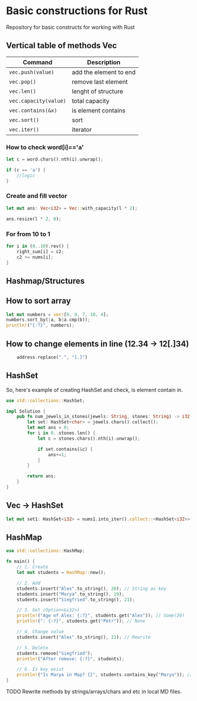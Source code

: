 # Basic constructions for Rust
Repository for basic constructs for working with Rust


## **Vertical table of methods Vec<T>**

| Command | Description |
| --- | --- |
| `vec.push(value)` | add the element to end |
| `vec.pop()` | remove last element |
| `vec.len()` | lenght of structure |
| `vec.capacity(value)` | total capacity |
| `vec.contains(&x)` | is element contains |
| `vec.sort()` | sort |
| `vec.iter()` | iterator |

### How to check word[i]=='a'

```rust
let c = word.chars().nth(i).unwrap();

if (c == 'a') {
    //logic
}
```

### Create and fill vector

```rust
let mut ans: Vec<i32> = Vec::with_capacity(l * 2);

ans.resize(l * 2, 0);
```

### For from 10 to 1

```rust
for i in (0..10).rev() {
    right_sum[i] = c2;
    c2 += nums[i];
}
```

## **Hashmap/Structures**

## How to sort array

```rust
let mut numbers = vec![9, 8, 7, 10, 4];
numbers.sort_by(|a, b|a.cmp(b));
println!("{:?}", numbers);
```

## How to change elements in line (12.34 -> 12[.]34)

```rust
    address.replace(".", "[.]")
```

## HashSet
So, here's example of creating HashSet and check, is element contain in.

```rust
use std::collections::HashSet;

impl Solution {
    pub fn num_jewels_in_stones(jewels: String, stones: String) -> i32 {
        let set: HashSet<char> = jewels.chars().collect();
        let mut ans = 0;
        for i in 0..stones.len() {
            let c = stones.chars().nth(i).unwrap();

            if set.contains(&c) {
                ans+=1;
            }
        }

        return ans;
    }
}
```

## Vec -> HashSet
```rust
let mut set1: HashSet<i32> = nums1.into_iter().collect::<HashSet<i32>>();
```

## HashMap

```rust
use std::collections::HashMap;

fn main() {
    // 1. Create
    let mut students = HashMap::new();

    // 2. Add
    students.insert("Alex".to_string(), 20); // String as key
    students.insert("Marya".to_string(), 19);
    students.insert("Siegfried".to_string(), 21);

    // 3. Get (Option<&i32>)
    println!("Age of Alex: {:?}", students.get("Alex")); // Some(20)
    println!(": {:?}", students.get("Petr")); // None

    // 4. Change value
    students.insert("Alex".to_string(), 21); // Rewrite

    // 5. Delete
    students.remove("Siegfried");
    println!("After remove: {:?}", students);

    // 6. Is key exist
    println!("Is Marya in Map? {}", students.contains_key("Marya")); // true
}
```

TODO
Rewrite methods by strings/arrays/chars and etc in local MD files.